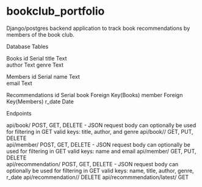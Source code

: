 # bookclub_portfolio

Django/postgres backend application to track book recommendations by members of the book club.

Database Tables

Books
	id		    Serial
	title		Text	
	author		Text
	genre		Text

Members
	id		    Serial
	name		Text	
	email		Text

Recommendations
	id		    Serial
	book        Foreign Key(Books)
	member	    Foreign Key(Members)
	r_date	    Date


Endpoints


api/book/		        	POST, GET, DELETE   - JSON request body can optionally be used for filtering in GET
                                                	valid keys: title, author, and genre
api/book/<id>/	        	GET, PUT, DELETE    
api/member/		        	POST, GET, DELETE   - JSON request body can optionally be used for filtering in GET
                                                	valid keys:  name and email
api/member/<id>	        	GET, PUT, DELETE    
api/recommendation/	    	POST, GET, DELETE   - JSON request body can optionally be used for filtering in GET
                                                	valid keys: name, title, author, genre, r_date
api/recommendation/<id>/    DELETE
api/recommmendation/latest/	GET                                        